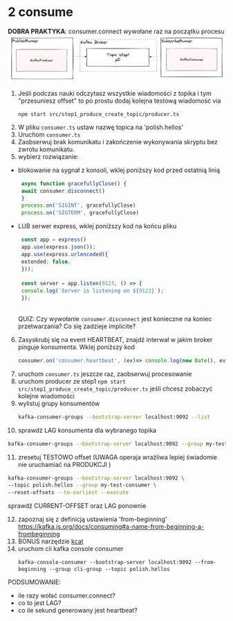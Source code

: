 # 2 consume
**DOBRA PRAKTYKA**: consumer.connect wywołane raz na początku procesu
![hero](../../docs/pics/kafka_step1_publish.png)
1. Jeśli podczas nauki odczytasz wszystkie wiadomości z topika i tym "przesuniesz offset" to po prostu dodaj kolejna testową wiadomość via
   ```shell
   npm start src/step1_produce_create_topic/producer.ts
   ```
2. W pliku `consumer.ts` ustaw nazwę topica na 'polish.hellos' 
3. Uruchom `consumer.ts`
4. Zaobserwuj brak komunikatu i zakończenie wykonywania skryptu bez zwrotu komunikatu.
5. wybierz rozwiązanie:
  - blokowanie na sygnał z konsoli, wklej poniższy kod przed ostatnią linią
    ```typescript
     async function gracefullyClose() {
     await consumer.disconnect()
     }
     process.on('SIGINT', gracefullyClose)
     process.on('SIGTERM', gracefullyClose)
     ```
  - LUB serwer express, wklej poniższy kod na końcu pliku
    ```typescript
     const app = express()
     app.use(express.json());
     app.use(express.urlencoded({
     extended: false,
     }));
     
     const server = app.listen(9123, () => {
     console.log(`Server is listening on ${9123}`);
     });
     
     ```
    QUIZ: Czy wywołanie `consumer.disconnect` jest konieczne na koniec przetwarzania? Co się zadzieje implicite? 
6. Zasyskrubj się na event HEARTBEAT, znajdź  interwał w jakim broker pinguje konsumenta. Wklej poniższy kod
   ```typescript
   consumer.on('consumer.heartbeat', (ev)=> console.log(new Date(), ev))
   ```
7. uruchom `consumer.ts` jeszcze raz, zaobserwuj procesowanie
8. uruchom producer ze step1 `npm start src/step1_produce_create_topic/producer.ts` jeśli chcesz zobaczyć kolejne wiadomości
9. wylistuj grupy konsumentów
   ```sh
   kafka-consumer-groups --bootstrap-server localhost:9092 --list
   ```
10. sprawdź LAG konsumenta dla wybranego topika
   ```sh
   kafka-consumer-groups --bootstrap-server localhost:9092 --group my-test-consumer --describe
   ```
11. zresetuj TESTOWO offset (UWAGA operaja wrażliwa lepiej świadomie nie uruchamiać na PRODUKCJI )
   ```sh
   kafka-consumer-groups --bootstrap-server localhost:9092 \
   --topic polish.hellos --group my-test-consumer \
   --reset-offsets --to-earliest --execute
   ```
   sprawdź CURRENT-OFFSET oraz LAG ponownie

12. zapoznaj się z definicją ustawienia 'from-beginning' https://kafka.js.org/docs/consuming#a-name-from-beginning-a-frombeginning
13. BONUS narzędzie [kcat](./cli_kcat.md)
14. uruchom cli kafka console consumer
    ```shell
    kafka-console-consumer --bootstrap-server localhost:9092 --from-beginning --group cli-group --topic polish.hellos
    ```

PODSUMOWANIE:
- ile razy wołać consumer.connect?
- co to jest LAG?
- co ile sekund generowany jest heartbeat?
